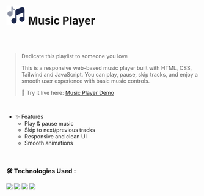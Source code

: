 <h1>
<img src="https://raw.githubusercontent.com/mahdibaderloo/music-player/4cb0af1f81d86586deb93b8b6c6cca7f74dc4009/music-notes-svgrepo-com.svg" width="50px"/>
Music Player
</h1>

<br>
<br>

> Dedicate this playlist to someone you love
>
> This is a responsive web-based music player built with HTML, CSS, Tailwind and JavaScript. You can play, pause, skip tracks, and enjoy a smooth user experience with basic music controls.
>
> 🚀 Try it live here:
> [Music Player Demo](https://mahdibaderloo.github.io/music-player)

<br>

- ✨ Features
   - Play & pause music
   - Skip to next/previous tracks
   - Responsive and clean UI
   - Smooth animations

<br>

### 🛠️ Technologies Used :
![](https://img.shields.io/badge/HTML5-E34F26?style=for-the-badge&logo=html5&logoColor=white)
![](https://img.shields.io/badge/CSS3-1572B6?style=for-the-badge&logo=css3&logoColor=white)
![](https://img.shields.io/badge/Tailwind_CSS-38b2ac?style=for-the-badge&logo=tailwind-css&logoColor=white)
![](https://img.shields.io/badge/JavaScript-323330?style=for-the-badge&logo=javascript&logoColor=F7DF1E)
